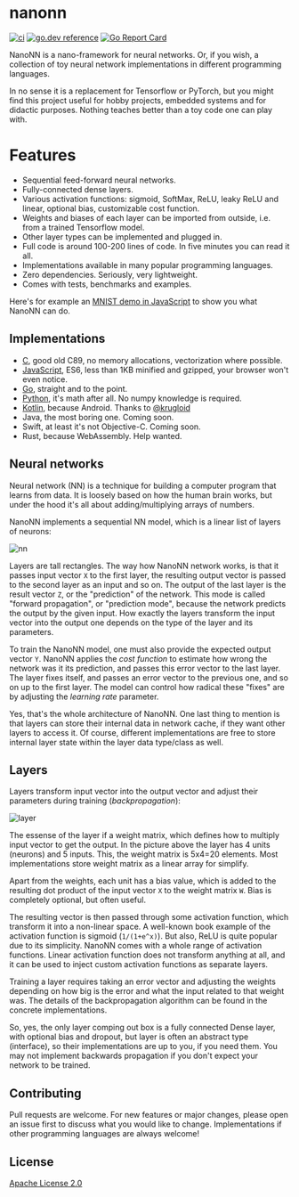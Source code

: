 # nanonn

[![ci](https://github.com/zserge/nanonn/workflows/CI/badge.svg)](https://github.com/zserge/nanonn)
[![go.dev reference](https://img.shields.io/badge/go.dev-reference-007d9c?logo=go&logoColor=white&style=flat-square)](https://pkg.go.dev/github.com/zserge/nanonn/go)
[![Go Report Card](https://goreportcard.com/badge/github.com/zserge/nanonn)](https://goreportcard.com/report/github.com/zserge/nanonn)

NanoNN is a nano-framework for neural networks. Or, if you wish, a collection of toy neural network implementations in different programming languages.

In no sense it is a replacement for Tensorflow or PyTorch, but you might find this project useful for hobby projects, embedded systems and for didactic purposes. Nothing teaches better than a toy code one can play with.

# Features

* Sequential feed-forward neural networks.
* Fully-connected dense layers.
* Various activation functions: sigmoid, SoftMax, ReLU, leaky ReLU and linear, optional bias, customizable cost function.
* Weights and biases of each layer can be imported from outside, i.e. from a trained Tensorflow model.
* Other layer types can be implemented and plugged in.
* Full code is around 100-200 lines of code. In five minutes you can read it all.
* Implementations available in many popular programming languages.
* Zero dependencies. Seriously, very lightweight.
* Comes with tests, benchmarks and examples.

Here's for example an [MNIST demo in JavaScript](https://zserge.com/nanonn/js/mnist.html) to show you what NanoNN can do.

## Implementations

* [C](c), good old C89, no memory allocations, vectorization where possible.
* [JavaScript](js), ES6, less than 1KB minified and gzipped, your browser won't even notice.
* [Go](go), straight and to the point.
* [Python](python), it's math after all. No numpy knowledge is required.
* [Kotlin](kotlin), because Android. Thanks to [@krugloid](https://github.com/krugloid)
* Java, the most boring one. Coming soon.
* Swift, at least it's not Objective-C. Coming soon.
* Rust, because WebAssembly. Help wanted.

## Neural networks

Neural network (NN) is a technique for building a computer program that learns from data. It is loosely based on how the human brain works, but under the hood it's all about adding/multiplying arrays of numbers.

NanoNN implements a sequential NN model, which is a linear list of layers of neurons:

![nn](.assets/nn.png)

Layers are tall rectangles. The way how NanoNN network works, is that it passes input vector `X` to the first layer, the resulting output vector is passed to the second layer as an input and so on. The output of the last layer is the result vector `Z`, or the "prediction" of the network. This mode is called "forward propagation", or "prediction mode", because the network predicts the output by the given input. How exactly the layers transform the input vector into the output one depends on the type of the layer and its parameters.

To train the NanoNN model, one must also provide the expected output vector `Y`. NanoNN applies the _cost function_ to estimate how wrong the network was it its prediction, and passes this error vector to the last layer. The layer fixes itself, and passes an error vector to the previous one, and so on up to the first layer. The model can control how radical these "fixes" are by adjusting the _learning rate_ parameter.

Yes, that's the whole architecture of NanoNN. One last thing to mention is that layers can store their internal data in network cache, if they want other layers to access it. Of course, different implementations are free to store internal layer state within the layer data type/class as well.

## Layers

Layers transform input vector into the output vector and adjust their parameters during training (_backpropagation_):

![layer](.assets/layer.png)

The essense of the layer if a weight matrix, which defines how to multiply input vector to get the output. In the picture above the layer has 4 units (neurons) and 5 inputs. This, the weight matrix is 5x4=20 elements. Most implementations store weight matrix as a linear array for simplify.

Apart from the weights, each unit has a bias value, which is added to the resulting dot product of the input vector `X` to the weight matrix `W`. Bias is completely optional, but often useful.

The resulting vector is then passed through some activation function, which transform it into a non-linear space. A well-known book example of the activation function is sigmoid (`1/(1+e^x)`). But also, ReLU is quite popular due to its simplicity. NanoNN comes with a whole range of activation functions. Linear activation function does not transform anything at all, and it can be used to inject custom activation functions as separate layers.

Training a layer requires taking an error vector and adjusting the weights depending on how big is the error and what the input related to that weight was. The details of the backpropagation algorithm can be found in the concrete implementations.

So, yes, the only layer comping out box is a fully connected Dense layer, with optional bias and dropout, but layer is often an abstract type (interface), so their implementations are up to you, if you need them. You may not implement backwards propagation if you don't expect your network to be trained.

## Contributing

Pull requests are welcome. For new features or major changes, please open an issue first to discuss what you would like to change. Implementations if other programming languages are always welcome! 

## License

[Apache License 2.0](https://choosealicense.com/licenses/apache-2.0/)
